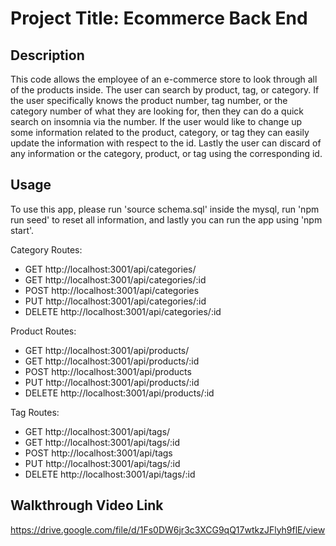 # Project Title: Ecommerce Back End

## Description
This code allows the employee of an e-commerce store to look through all of the products inside. The user can search by product, tag, or category. If the user specifically knows the product number, tag number, or the category number of what they are looking for, then they can do a quick search on insomnia via the number. If the user would like to change up some information related to the product, category, or tag they can easily update the information with respect to the id. Lastly the user can discard of any information or the category, product, or tag using the corresponding id.

## Usage
To use this app, please run 'source schema.sql' inside the mysql, run 'npm run seed' to reset all information, and lastly you can run the app using 'npm start'.

Category Routes:
* GET http://localhost:3001/api/categories/
* GET http://localhost:3001/api/categories/:id
* POST http://localhost:3001/api/categories
* PUT http://localhost:3001/api/categories/:id
* DELETE http://localhost:3001/api/categories/:id

Product Routes:
* GET http://localhost:3001/api/products/
* GET http://localhost:3001/api/products/:id
* POST http://localhost:3001/api/products
* PUT http://localhost:3001/api/products/:id
* DELETE http://localhost:3001/api/products/:id

Tag Routes:
* GET http://localhost:3001/api/tags/
* GET http://localhost:3001/api/tags/:id
* POST http://localhost:3001/api/tags
* PUT http://localhost:3001/api/tags/:id
* DELETE http://localhost:3001/api/tags/:id

## Walkthrough Video Link
https://drive.google.com/file/d/1Fs0DW6jr3c3XCG9qQ17wtkzJFlyh9flE/view 

